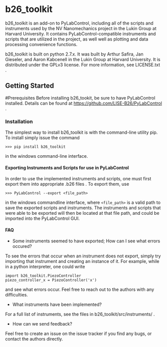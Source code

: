 # b26_toolkit
b26_toolkit is an add-on to PyLabControl, including all of the scripts 
and instruments used by the NV Nanomechanics project in the Lukin Group 
at Harvard University. It contains PyLabControl-compatible instruments 
and scripts that are utilized in the project, as well well as plotting
and data processing convenience functions.

b26_toolkit is built on python 2.7.x. It was built by Arthur Safira, 
Jan Gieseler, and Aaron Kabcenell in the Lukin Group at Harvard University. 
It is distributed under the GPLv3 license. For more information, see LICENSE.txt .


## Getting Started
#Prerequisites
Before installing b26_tookit, be sure to have PyLabControl installed. Details can be found at https://github.com/LISE-B26/PyLabControl .

### Installation
The simplest way to install b26_toolkit is with the command-line utility pip. To install simply issue the command

```>>> pip install b26_toolkit```

in the windows command-line interface.

#### Exporting Instruments and Scripts for use in PyLabControl
In order to use the implemented instruments and scripts, one must first export them into appropriate .b26 files . To export them, use

``` >>> PyLabControl --export <file_path> ```

in the windows commandline interface, where `<file_path>` is a valid path to save the exported scripts and instruments.
The instruments and scripts that were able to be exported will then be located at that file path, and could be imported into the PyLabControl GUI.


#### FAQ
+ Some instruments seemed to have exported; How can I see what errors occured?

To see the errors that occur when an instrument does not export, simply try importing that instrument and creating an instance of it.
For example, while in a python interpreter, one could write

```
import b26_toolkit.PiezoController
piezo_controller_x = PiezoController('x')
```

and see what errors occur. Feel free to reach out to the authors with any difficulties.

+ What instruments have been implemented?

For a full list of instruments, see the files in b26_toolkit/src/instruments/ .

+ How can we send feedback?

Feel free to create an issue on the issue tracker if you find any bugs, or contact the authors directly.

